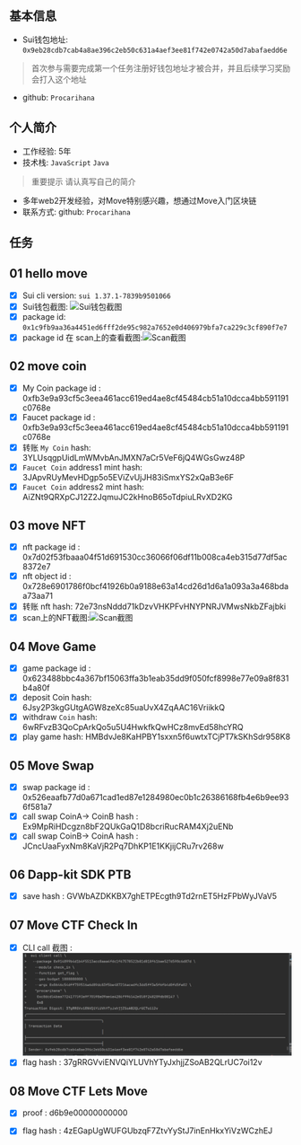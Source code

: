 ## 基本信息
- Sui钱包地址: `0x9eb28cdb7cab4a8ae396c2eb50c631a4aef3ee81f742e0742a50d7abafaedd6e`
> 首次参与需要完成第一个任务注册好钱包地址才被合并，并且后续学习奖励会打入这个地址
- github: `Procarihana`

## 个人简介
- 工作经验: 5年
- 技术栈: `JavaScript` `Java`
> 重要提示 请认真写自己的简介
- 多年web2开发经验，对Move特别感兴趣，想通过Move入门区块链
- 联系方式: github: `Procarihana` 

## 任务

##   01 hello move  
- [x] Sui cli version: `sui 1.37.1-7839b9501066`
- [x] Sui钱包截图: ![Sui钱包截图](./images/package.png)
- [x] package id: `0x1c9fb9aa36a4451ed6fff2de95c982a7652e0d406979bfa7ca229c3cf890f7e7`
- [x] package id 在 scan上的查看截图:![Scan截图](./images/task1.png)

##   02 move coin
- [x] My Coin package id : 0xfb3e9a93cf5c3eea461acc619ed4ae8cf45484cb51a10dcca4bb591191c0768e
- [x] Faucet package id : 0xfb3e9a93cf5c3eea461acc619ed4ae8cf45484cb51a10dcca4bb591191c0768e
- [x] 转账 `My Coin` hash: 3YLUsqgpUidLmWMvbAnJMXN7aCr5VeF6jQ4WGsGwz48P
- [x] `Faucet Coin` address1 mint hash: 3JApvRUyMevHDgp5o5EViZvUjJH83iSmxYS2xQaB3e6F
- [x] `Faucet Coin` address2 mint hash: AiZNt9QRXpCJ12Z2JqmuJC2kHnoB65oTdpiuLRvXD2KG

##   03 move NFT
- [x] nft package id : 0x7d02f53fbaaa04f51d691530cc36066f06df11b008ca4eb315d77df5ac8372e7
- [x] nft object id : 0x728e6901786f0bcf41926b0a9188e63a14cd26d1d6a1a093a3a468bdaa73aa71
- [x] 转账 nft  hash:  72e73nsNddd71kDzvVHKPFvHNYPNRJVMwsNkbZFajbki
- [x] scan上的NFT截图:![Scan截图](./images/myNft.png)

##   04 Move Game
- [x] game package id : 0x623488bbc4a367bf15063ffa3b1eab35dd9f050fcf8998e77e09a8f831b4a80f
- [x] deposit Coin hash: 6Jsy2P3kgGUtgAGW8zeXc85uaUvX4ZqAAC16VriikkQ
- [x] withdraw `Coin` hash: 6wRFvzB3QoCpArkQo5u5U4HwkfkQwHCz8mvEd58hcYRQ
- [x] play game hash: HMBdvJe8KaHPBY1sxxn5f6uwtxTCjPT7kSKhSdr958K8

##   05 Move Swap
- [x] swap package id : 0x526eaafb77d0a671cad1ed87e1284980ec0b1c26386168fb4e6b9ee936f581a7
- [x] call swap CoinA-> CoinB  hash : Ex9MpRiHDcgzn8bF2QUkGaQ1D8bcriRucRAM4Xj2uENb
- [x] call swap CoinB-> CoinA  hash : JCncUaaFyxNm8KaVjR2Pq7DhKP1E1KKjijCRu7rv268w

##   06 Dapp-kit SDK PTB
- [x] save hash : GVWbAZDKKBX7ghETPEcgth9Td2rnET5HzFPbWyJVaV5

##   07 Move CTF Check In
- [x] CLI call 截图 : ![截图](./images/task7.png)
- [x] flag hash : 37gRRGVviENVQiYLUVhYTyJxhjjZSoAB2QLrUC7oi12v

##   08 Move CTF Lets Move
- [x] proof : d6b9e00000000000
- [x] flag hash : 4zEGapUgWUFGUbzqF7ZtvYyStJ7inEnHkxYiVzWCzhEJ


